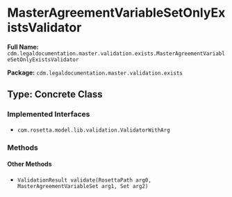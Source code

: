 # MasterAgreementVariableSetOnlyExistsValidator

**Full Name:** `cdm.legaldocumentation.master.validation.exists.MasterAgreementVariableSetOnlyExistsValidator`

**Package:** `cdm.legaldocumentation.master.validation.exists`

## Type: Concrete Class

### Implemented Interfaces

- `com.rosetta.model.lib.validation.ValidatorWithArg`

### Methods

#### Other Methods

- `ValidationResult validate(RosettaPath arg0, MasterAgreementVariableSet arg1, Set arg2)`

